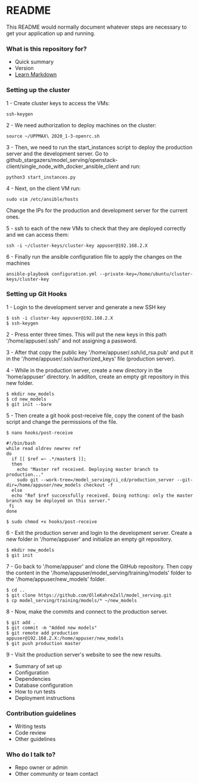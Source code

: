 # README #

This README would normally document whatever steps are necessary to get your application up and running.

### What is this repository for? ###

* Quick summary
* Version
* [Learn Markdown](https://bitbucket.org/tutorials/markdowndemo)

### Setting up the cluster ###

1 - Create cluster keys to access the VMs:
```
ssh-keygen
```

2 - We need authorization to deploy machines on the cluster:

```
source ~/UPPMAX\ 2020_1-3-openrc.sh
```

3 - Then, we need to run the start_instances script to deploy the production server and the development server.
	Go to github_stargazers/model_serving/openstack-client/single_node_with_docker_ansible_client and run:
```
python3 start_instances.py
```

4 - Next, on the client VM run:
```
sudo vim /etc/ansible/hosts
```
Change the IPs for the production and development server for the current ones.

5 - ssh to each of the new VMs to check that they are deployed correctly and we can access them:
```
ssh -i ~/cluster-keys/cluster-key appuser@192.168.2.X
```

6 - Finally run the ansible configuration file to apply the changes on the machines
```
ansible-playbook configuration.yml --private-key=/home/ubuntu/cluster-keys/cluster-key
```

### Setting up Git Hooks

1 - Login to the development server and generate a new SSH key
```
$ ssh -i cluster-key appuser@192.168.2.X
$ ssh-keygen
```

2 - Press enter three times. This will put the new keys in this path '/home/appuser/.ssh/' and not assigning a password.

3 - After that copy the public key '/home/appuser/.ssh/id_rsa.pub' and put it in the '/home/appuser/.ssh/authorized_keys' file (production server).

4 - While in the production server, create a new directory in tbe 'home/appuser' directory. In additon, create an empty git repository in this new folder.

```
$ mkdir new_models
$ cd new_models
$ git init --bare
```

5 - Then create a git hook post-receive file, copy the conent of the bash script and change the permissions of the file.

```
$ nano hooks/post-receive
```
```
#!/bin/bash
while read oldrev newrev ref
do
  if [[ $ref =~ .*/master$ ]];
  then
    echo "Master ref received. Deploying master branch to production..."
    sudo git --work-tree=/model_serving/ci_cd/production_server --git-dir=/home/appuser/new_models checkout -f
  else
  echo "Ref $ref successfully received. Doing nothing: only the master branch may be deployed on this server."
 fi
done
```
```
$ sudo chmod +x hooks/post-receive
```
 6 - Exit the production server and login to the development server. Create a new folder in '/home/appuser' and initialize an empty git repository.
 
 ```
 $ mkdir new_models
 $ git init 
 ```
7 - Go back to '/home/appuser' and clone the GitHub repository. Then copy the content in the '/home/appuser/model_serving/training/models' folder to the '/home/appuser/new_models' folder.

```
$ cd ..
$ git clone https://github.com/OlleKahreZall/model_serving.git
$ cp model_serving/training/models/* ~/new_models
```

8 - Now, make the commits and connect to the production server.

```
$ git add .
$ git commit -m "Added new models"
$ git remote add production appuser@192.168.2.X:/home/appuser/new_models
$ git push production master
```

9 - Visit the production server's website to see the new results.


* Summary of set up
* Configuration
* Dependencies
* Database configuration
* How to run tests
* Deployment instructions

### Contribution guidelines ###

* Writing tests
* Code review
* Other guidelines

### Who do I talk to? ###

* Repo owner or admin
* Other community or team contact